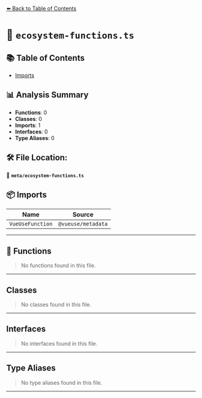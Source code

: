 [⬅️ Back to Table of Contents](../index.md)

# 📄 `ecosystem-functions.ts`

## 📚 Table of Contents

- [Imports](#imports)

## 📊 Analysis Summary

- **Functions**: 0
- **Classes**: 0
- **Imports**: 1
- **Interfaces**: 0
- **Type Aliases**: 0

## 🛠️ File Location:
📂 **`meta/ecosystem-functions.ts`**

## 📦 Imports

| Name | Source |
|------|--------|
| `VueUseFunction` | `@vueuse/metadata` |


---

## 🔧 Functions

> No functions found in this file.


---

## Classes

> No classes found in this file.


---

## Interfaces

> No interfaces found in this file.


---

## Type Aliases

> No type aliases found in this file.


---